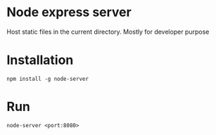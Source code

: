 
Node express server
========================

Host static files in the current directory. Mostly for developer purpose

Installation
============
`npm install -g node-server`

Run
===
`node-server <port:8080>`
